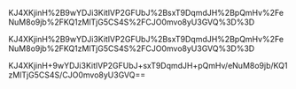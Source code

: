 KJ4XKjinH%2B9wYDJi3KitlVP2GFUbJ%2BsxT9DqmdJH%2BpQmHv%2FeNuM8o9jb%2FKQ1zMlTjG5CS4S%2FCJO0mvo8yU3GVQ%3D%3D

KJ4XKjinH%2B9wYDJi3KitlVP2GFUbJ%2BsxT9DqmdJH%2BpQmHv%2FeNuM8o9jb%2FKQ1zMlTjG5CS4S%2FCJO0mvo8yU3GVQ%3D%3D

KJ4XKjinH+9wYDJi3KitlVP2GFUbJ+sxT9DqmdJH+pQmHv/eNuM8o9jb/KQ1zMlTjG5CS4S/CJO0mvo8yU3GVQ==
